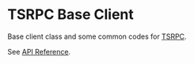 # TSRPC Base Client

Base client class and some common codes for [TSRPC](https://github.com/k8w/tsrpc).

See [API Reference](./docs/api/tsrpc-base-client.md).